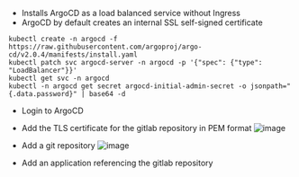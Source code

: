 * Installs ArgoCD as a load balanced service without Ingress
* ArgoCD by default creates an internal SSL self-signed certificate

```
kubectl create -n argocd -f https://raw.githubusercontent.com/argoproj/argo-cd/v2.0.4/manifests/install.yaml
kubectl patch svc argocd-server -n argocd -p '{"spec": {"type": "LoadBalancer"}}'
kubectl get svc -n argocd
kubectl -n argocd get secret argocd-initial-admin-secret -o jsonpath="{.data.password}" | base64 -d
```
* Login to ArgoCD
* Add the TLS certificate for the gitlab repository in PEM format
![image](https://user-images.githubusercontent.com/39495790/178540418-f10b6e5f-b05e-4290-b32c-b092df18eda2.png)

* Add a git repository
![image](https://user-images.githubusercontent.com/39495790/178540756-d096a2a8-dbd6-482c-9fd3-cff0a84d02c1.png)

* Add an application referencing the gitlab repository



